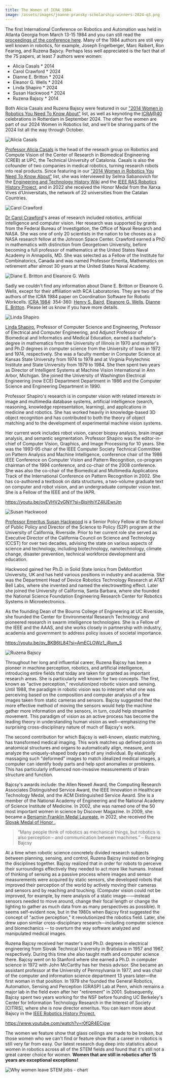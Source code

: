 ```yaml
---
title: The Women of ICRA 1984
image: /assets/images/joanne-pransky-scholarship-winners-2024-q3.png
---
```

The first International Conference on Robotics and Automation was held in Atlanta Georgia from March 13-15 1984 and you can still read the [proceedings of the conference here](https://ieeexplore.ieee.org/stamp/stamp.jsp?tp=&arnumber=1087166). Many of the 1984 authors are still very well known in robotics, for example, Joseph Engelberger, Marc Raibert, Ron Fearing, and Ruzena Bajscy. Perhaps less well appreciated is the fact that of the 75 papers, at least 7 authors were women:

* Alicia Casals * 2014
* Carol Crawford * 2024
* Dianne E. Britton * 2024
* Eleanor G. Wells * 2024
* Linda Shapiro * 2024
* Susan Hackwood * 2024
* Ruzena Bajscy * 2014

Both Alicia Casals and Ruzena Bajscy were featured in our ["2014 Women in Robotics You Need To Know About"](https://www.womeninrobotics.org/wir-list/2014) list, as well as keynoting the [ICRA@40](https://icra40.ieee.org/) celebrations in Rotterdam in September 2024. The other five women are part of our 2024 Women in Robotics list, and we'll be sharing parts of the 2024 list all the way through October.

![Alicia Casals](/assets/images/alicia-casals.jpeg "Alicia Casals")

[Professor Alicia Casals](https://www.hamlynsymposium.org/people/dr-alicia-casals/) is the head of the reseach group on Robotics and Compute Vision of the Center of Research in Biomedical Engineering (CREB) at UPC, the Technical University of Catalonia. Casals is also the cofounder of two companies in medical robotics, turning research robots into real products. Since featuring in our ["2014 Women in Robotics You Need To Know About"](https://www.womeninrobotics.org/wir-list/2014) list, she was interviewed by Selma Sabanovich for the [Engineering and Technology History Wiki](https://ethw.org/Oral-History:Alicia_Casals) and the [IEEE RAS Robotics History Project](https://www.ieee-ras.org/roboticshistory/roboticist-detail/roboticistprofile.html?profileid=109), and in 2022 she received the Honor Medal from the Xarxa Vives d’Universitats, the network of 22 universities from the Catalan Countries. 

![Carol Crawford](/assets/images/carol-crawford-obituary.jpeg "Carol Crawford 1951-2021")

[Dr Carol Crawford](https://www.legacy.com/us/obituaries/citizensvoice/name/carol-crawford-obituary?id=12415610)'s areas of research included robotics, artificial intelligence and computer vision. Her research was supported by grants from the Federal Bureau of Investigation, the Office of Naval Research and NASA. She was one of only 20 scientists in the nation to be choses as a NASA research fellow at the Johnson Space Center. Crawford earned a PhD in mathematics with distinction from Georgetown University, before becoming a full professor of mathematics at the United States Naval Academy in Annapolis, MD. She was selected as a Fellow of the Institute for Combinatorics, Canada and was named Professor Emerita, Mathematics on retirement after almost 30 years at the United States Naval Academy. 

![Diane E. Britton and Eleanore G. Wells](/assets/images/unknown-woman-icon-purple.png "Diane E. Britton and Eleanore G. Wells")

Sadly we couldn't find any information about Diane E. Britton or Eleanore G. Wells, except for their affiliation with RCA Laboratories. They are two of the authors of the ICRA 1984 paper on Coordination Software for Robotic Workcells. [ICRA 1984](https://dblp.org/rec/conf/icra/BairdWB84): 354-360: [Henry S. Baird](https://dblp.org/pid/90/365.html), [Eleanore G. Wells](https://dblp.org/pid/191/1137.html), [Dianne E. Britton](https://dblp.org/pid/55/894.html).  Please let us know if you have more details.

![Linda Shapiro](/assets/images/linda-shapiro.jpg "Linda Shapiro")

[Linda Shapiro](https://homes.cs.washington.edu/~shapiro/biography.html), Professor of Computer Science and Engineering, Professor of Electrical and Computer Engineering, and Adjunct Professor of Biomedical and Informatics and Medical Education, earned a bachelor's degree in mathematics from the University of Illinois in 1970 and master's and Ph.D degrees in computer science from the University of Iowa in 1972 and 1974, respectively. She was a faculty member in Computer Science at Kansas State University from 1974 to 1978 and at Virginia Polytechnic Institute and State University from 1979 to 1984. She then spent two years as Director of Intelligent Systems at Machine Vision International in Ann Arbor, Michigan. She joined the University of Washington Electrical Engineering (now ECE) Department Department in 1986 and the Computer Science and Engineering Department in 1990. 

Professor Shapiro's research is in computer vision with related interests in image and multimedia database systems, artificial intelligence (search, reasoning, knowledge representation, learning), and applications in medicine and robotics. She has worked heavily in knowledge-based 3D object recognition and has contributed to both the theory of object matching and to the development of experimental machine vision systems. 

Her current work includes robot vision, cancer biopsy analysis, brain image analysis, and semantic segmentation. Professor Shapiro was the editor-in-chief of Computer Vision, Graphics, and Image Processing for 10 years. She was the 1993-95 chair of the IEEE Computer Society Technical Committee on Pattern Analysis and Machine Intelligence, conference chair of the 1986 IEEE Conference on Computer Vision and Pattern Recognition, co-program chairman of the 1994 conference, and co-chair of the 2008 conference. She was also the co-chair of the Biomedical and Multimedia Applications Track of the International Conference on Pattern Recognition in 2002. She has co-authored a textbook on data structures, a two-volume graduate text on computer and robot vision, and an undergraduate computer vision text. She is a Fellow of the IEEE and of the IAPR.

<https://youtu.be/ovEVHV2vGNY?si=BisHhiYZ4lUEwrJm>

![Susan Hackwood](/assets/images/susan-hackwood.jpeg "Susan Hackwood")

[Professor Emeritus Susan Hackwood](https://profiles.ucr.edu/app/home/profile/hackwood) is a Senior Policy Fellow at the School of Public Policy and Director of the Science to Policy (S2P) program at the University of California, Riverside. Prior to her current role she served as Executive Director of the California Council on Science and Technology (CCST) for over two decades, advising the state on various aspects of science and technology, including biotechnology, nanotechnology, climate change, disaster prevention, technical workforce development and education.

Hackwood gained her Ph.D. in Solid State Ionics from DeMontfort University, UK and has held various positions in industry and academia. She was the Department Head of Device Robotics Technology Research at AT&T Bell Labs, where she invented and named the electrowetting effect. Later she joined the University of California, Santa Barbara, where she founded the National Science Foundation Engineering Research Center for Robotics Systems in Microelectronics.

As the founding Dean of the Bourns College of Engineering at UC Riverside, she founded the Center for Environmental Research Technology and pioneered research in swarm intelligence technologies. She is a Fellow of the IEEE and the AAAS, and she works closely in partnership with industry, academia and government to address policy issues of societal importance.

<https://youtu.be/qv_BKB6tL84?si=AmECLOWz1_jRum_S>

![Ruzena Bajscy](/assets/images/ruzena_bajcsy.jpg "Ruzena Bajscy")

Throughout her long and influential career, Ruzena Bajcsy has been a pioneer in machine perception, robotics, and artificial intelligence, introducing entire fields that today are taken for granted as important research areas. She is particularly well known for two concepts. The first, known as "active perception," revolutionized robotic vision and sensing. Until 1988, the paradigm in robotic vision was to interpret what one was perceiving based on the composition and computer analysis of a few images taken from static cameras and sensors. Bajcsy suggested that the more effective method of moving the sensors would help the machine gather more information and the sensors, in turn, could help streamline movement. This paradigm of vision as an active process has become the leading theory in understanding human vision as well—emphasizing the surprising cross-disciplinary nature of much of Bajcsy's work.

The second contribution for which Bajcsy is well-known, elastic matching, has transformed medical imaging. This work matches up defined points on anatomical structures and organs to automatically align, measure, and analyze the uniquely-shaped body parts of any individual. By elastically massaging such "deformed" images to match idealized medical images, a computer can identify body parts and help spot anomalies or problems. This has particularly influenced non-invasive measurements of brain structure and function.

Bajcsy's awards include: the Allen Newell Award, the Computing Research Associates Distinguished Service Award, the IEEE Innovation in Healthcare Technology Medal, and the ACM Distinguished Service Award. She is a member of the National Academy of Engineering and the National Academy of Science Institute of Medicine. In 2002, she was named one of the 50 most important women in science by Discover Magazine. In 2009, she became a [Benjamin Franklin Medal Laureate,](https://fi.edu/en/awards/laureates/ruzena-bajcsy) in 2022, she received the [Slovak Medal of Honor .](https://eecs.berkeley.edu/news/ruzena-bajcsy-receives-slovak-medal-honor/)

> “Many people think of robotics as mechanical things, but robotics is also perception – and communication between machines.” – Ruzena Bajcsy

At a time when robotic science concretely divided research subjects between planning, sensing, and control, Ruzena Bajcsy insisted on bringing the disciplines together. Bajcsy realized that in order for robots to perceive their surroundings effectively they needed to act more like humans. Instead of thinking of sensing as a passive process where images and sensor measurements were acquired by static sensors, she developed robots that improved their perception of the world by actively moving their cameras and sensors and by reaching and touching. (Computer vision could not be improved, for example, by mere analysis of a static image--—instead sensors needed to move around, change their focal length or change the lighting to gather as much data from as many perspectives as possible). It seems self-evident now, but in the 1980s when Bajcsy first suggested the concept of "active perception," it revolutionized the robotics field. Later, she drew upon similar cross-disciplinary research—including computer science and biomechanics -- to overturn the way software analyzed and manipulated medical images.

Ruzena Bajcsy received her master's and Ph.D. degrees in electrical engineering from Slovak Technical University in Bratislava in 1957 and 1967, respectively. During this time she also taught math and computer science there. Bajcsy went on to Stanford where she earned a Ph.D. in computer science in 1972 with John McCarthy has her thesis advisor. She became an assistant professor at the University of Pennsylvania in 1977, and was chair of the computer and information science department 13 years later—the first woman in that position. In 1979 she founded the General Robotics, Automation, Sensing and Perception (GRASP) Lab at Penn, which remains a major lab in the field even after her "retirement" in 2001. Subsequently, Bajcsy spent two years working for the NSF before founding UC Berkeley's Center for Information Technology Research in the Interest of Society \[CITRIS], where she is now director emeritus. You can learn more about Bajscy in the [IEEE Robotics History Project.](https://www.ieee-ras.org/roboticshistory/roboticist-detail/roboticistprofile.html?profileid=89)

<https://www.youtube.com/watch?v=r0fQR4ECigw>

The women we feature show that glass ceilings are made to be broken, but those women who we can't find or feature show that a career in robotics is still very far from easy. Our latest research dug deep into statistics about women in robotics across all of the STEM fields and found that it's still not a great career choice for women. **Women that are still in robotics after 15 years are exceptional exceptions!**

![Why women leave STEM jobs - chart](/assets/images/why-women-leave-stem-jobs-600x600.png "Why women leave STEM jobs - Women in Robotics research 2024")